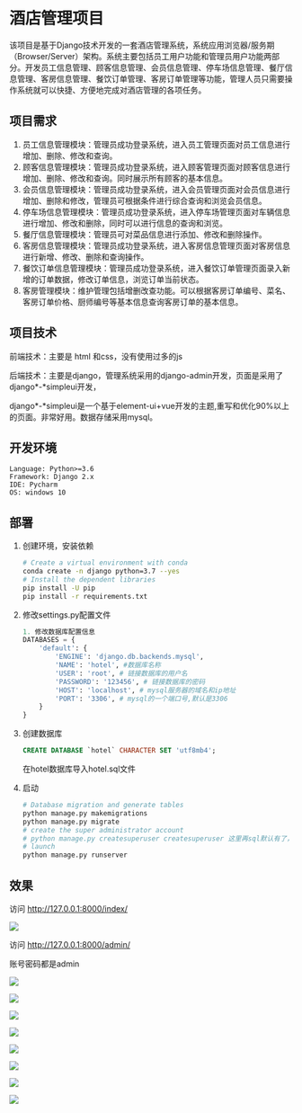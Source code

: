# 酒店管理项目

该项目是基于Django技术开发的一套酒店管理系统，系统应用浏览器/服务期（Browser/Server）架构。系统主要包括员工用户功能和管理员用户功能两部分。开发员工信息管理、顾客信息管理、会员信息管理、停车场信息管理、餐厅信息管理、客房信息管理、餐饮订单管理、客房订单管理等功能，管理人员只需要操作系统就可以快捷、方便地完成对酒店管理的各项任务。

## 项目需求

1. 员工信息管理模块：管理员成功登录系统，进入员工管理页面对员工信息进行增加、删除、修改和查询。
2. 顾客信息管理模块：管理员成功登录系统，进入顾客管理页面对顾客信息进行增加、删除、修改和查询。同时展示所有顾客的基本信息。
3. 会员信息管理模块：管理员成功登录系统，进入会员管理页面对会员信息进行增加、删除和修改，管理员可根据条件进行综合查询和浏览会员信息。
4. 停车场信息管理模块：管理员成功登录系统，进入停车场管理页面对车辆信息进行增加、修改和删除，同时可以进行信息的查询和浏览。
5. 餐厅信息管理模块：管理员可对菜品信息进行添加、修改和删除操作。
6. 客房信息管理模块：管理员成功登录系统，进入客房信息管理页面对客房信息进行新增、修改、删除和查询操作。
7. 餐饮订单信息管理模块：管理员成功登录系统，进入餐饮订单管理页面录入新增的订单数据，修改订单信息，浏览订单当前状态。
8. 客房管理模块：维护管理包括增删改查功能。可以根据客房订单编号、菜名、客房订单价格、厨师编号等基本信息查询客房订单的基本信息。

## 项目技术

前端技术：主要是 html 和css，没有使用过多的js

后端技术：主要是django，管理系统采用的django-admin开发，页面是采用了django*-*simpleui开发，

django*-*simpleui是一个基于element-ui+vue开发的主题,重写和优化90%以上的页面。非常好用。数据存储采用mysql。

## 开发环境

```text
Language: Python>=3.6
Framework: Django 2.x
IDE: Pycharm
OS: windows 10
```

## 部署

1. 创建环境，安装依赖

   ```bash
   # Create a virtual environment with conda
   conda create -n django python=3.7 --yes
   # Install the dependent libraries
   pip install -U pip
   pip install -r requirements.txt
   ```

2. 修改settings.py配置文件

   ```python
   1. 修改数据库配置信息
   DATABASES = {
       'default': {
           'ENGINE': 'django.db.backends.mysql',
           'NAME': 'hotel', #数据库名称
           'USER': 'root', # 链接数据库的用户名
           'PASSWORD': '123456', # 链接数据库的密码
           'HOST': 'localhost', # mysql服务器的域名和ip地址
           'PORT': '3306', # mysql的一个端口号,默认是3306
       }
   }
   ```

3. 创建数据库

   ```sql
   CREATE DATABASE `hotel` CHARACTER SET 'utf8mb4';
   ```

   在hotel数据库导入hotel.sql文件 

6. 启动

   ```bash
   # Database migration and generate tables
   python manage.py makemigrations
   python manage.py migrate
   # create the super administrator account
   # python manage.py createsuperuser createsuperuser 这里再sql默认有了，账号密码都是admin
   # launch
   python manage.py runserver
   ```

## 效果

访问 http://127.0.0.1:8000/index/ 

![](docs/index.png)


访问 http://127.0.0.1:8000/admin/ 

账号密码都是admin

![](docs/1.png)

![](docs/2.png)

![](docs/3.png)

![](docs/4.png)

![](docs/5.png)

![](docs/6.png)

![](docs/7.png)

![](docs/8.png)
